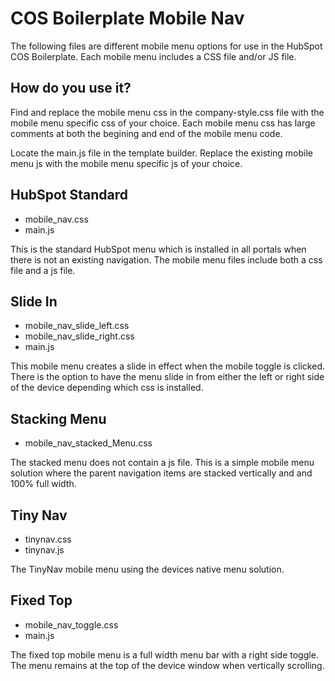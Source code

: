 COS Boilerplate Mobile Nav
===============

The following files are different mobile menu options for use in the HubSpot COS Boilerplate. Each mobile menu includes a CSS file and/or JS file. 


How do you use it?
------------------

Find and replace the mobile menu css in the company-style.css file with the mobile menu specific css of your choice. Each mobile menu css has large comments at both the begining and end of the mobile menu code. 

Locate the main.js file in the template builder. Replace the existing mobile menu js with the mobile menu specific js of your choice.

HubSpot Standard
----------------
- mobile_nav.css
- main.js

This is the standard HubSpot menu which is installed in all portals when there is not an existing navigation. The mobile menu files include both a css file and a js file. 

Slide In
------------------
- mobile_nav_slide_left.css
- mobile_nav_slide_right.css
- main.js

This mobile menu creates a slide in effect when the mobile toggle is clicked. There is the option to have the menu slide in from either the left or right side of the device depending which css is installed.

Stacking Menu
-------------
- mobile_nav_stacked_Menu.css

The stacked menu does not contain a js file. This is a simple mobile menu solution where the parent navigation items are stacked vertically and and 100% full width.

Tiny Nav
--------
- tinynav.css
- tinynav.js

The TinyNav mobile menu using the devices native menu solution.

Fixed Top
---------
- mobile_nav_toggle.css
- main.js

The fixed top mobile menu is a full width menu bar with a right side toggle. The menu remains at the top of the device window when vertically scrolling.  
 
